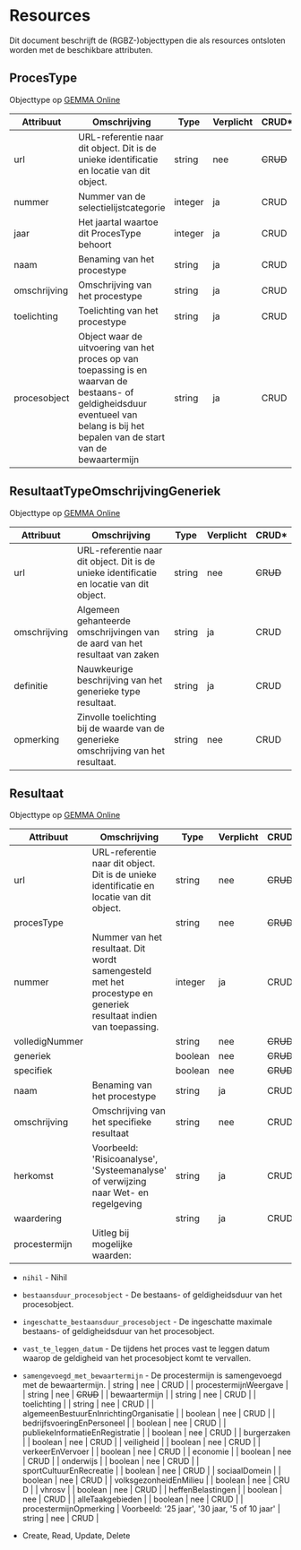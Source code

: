 # Resources

Dit document beschrijft de (RGBZ-)objecttypen die als resources ontsloten
worden met de beschikbare attributen.


## ProcesType

Objecttype op [GEMMA Online](https://www.gemmaonline.nl/index.php/Rgbz_2.0/doc/objecttype/procestype)

| Attribuut | Omschrijving | Type | Verplicht | CRUD* |
| --- | --- | --- | --- | --- |
| url | URL-referentie naar dit object. Dit is de unieke identificatie en locatie van dit object. | string | nee | ~~C~~​R​~~U~~​~~D~~ |
| nummer | Nummer van de selectielijstcategorie | integer | ja | C​R​U​D |
| jaar | Het jaartal waartoe dit ProcesType behoort | integer | ja | C​R​U​D |
| naam | Benaming van het procestype | string | ja | C​R​U​D |
| omschrijving | Omschrijving van het procestype | string | ja | C​R​U​D |
| toelichting | Toelichting van het procestype | string | ja | C​R​U​D |
| procesobject | Object waar de uitvoering van het proces op van toepassing is en waarvan de bestaans- of geldigheidsduur eventueel van belang is bij het bepalen van de start van de bewaartermijn | string | ja | C​R​U​D |

## ResultaatTypeOmschrijvingGeneriek

Objecttype op [GEMMA Online](https://www.gemmaonline.nl/index.php/Rgbz_2.0/doc/objecttype/resultaattypeomschrijvinggeneriek)

| Attribuut | Omschrijving | Type | Verplicht | CRUD* |
| --- | --- | --- | --- | --- |
| url | URL-referentie naar dit object. Dit is de unieke identificatie en locatie van dit object. | string | nee | ~~C~~​R​~~U~~​~~D~~ |
| omschrijving | Algemeen gehanteerde omschrijvingen van de aard van het resultaat van zaken | string | ja | C​R​U​D |
| definitie | Nauwkeurige beschrijving van het generieke type resultaat. | string | ja | C​R​U​D |
| opmerking | Zinvolle toelichting bij de waarde van de generieke omschrijving van het resultaat. | string | nee | C​R​U​D |

## Resultaat

Objecttype op [GEMMA Online](https://www.gemmaonline.nl/index.php/Rgbz_2.0/doc/objecttype/resultaat)

| Attribuut | Omschrijving | Type | Verplicht | CRUD* |
| --- | --- | --- | --- | --- |
| url | URL-referentie naar dit object. Dit is de unieke identificatie en locatie van dit object. | string | nee | ~~C~~​R​~~U~~​~~D~~ |
| procesType |  | string | nee | ~~C~~​R​~~U~~​~~D~~ |
| nummer | Nummer van het resultaat. Dit wordt samengesteld met het procestype en generiek resultaat indien van toepassing. | integer | ja | C​R​U​D |
| volledigNummer |  | string | nee | ~~C~~​R​~~U~~​~~D~~ |
| generiek |  | boolean | nee | ~~C~~​R​~~U~~​~~D~~ |
| specifiek |  | boolean | nee | ~~C~~​R​~~U~~​~~D~~ |
| naam | Benaming van het procestype | string | ja | C​R​U​D |
| omschrijving | Omschrijving van het specifieke resultaat | string | nee | C​R​U​D |
| herkomst | Voorbeeld: &#39;Risicoanalyse&#39;, &#39;Systeemanalyse&#39; of verwijzing naar Wet- en regelgeving | string | ja | C​R​U​D |
| waardering |  | string | ja | C​R​U​D |
| procestermijn | Uitleg bij mogelijke waarden:

* `nihil` - Nihil
* `bestaansduur_procesobject` - De bestaans- of geldigheidsduur van het procesobject.
* `ingeschatte_bestaansduur_procesobject` - De ingeschatte maximale bestaans- of geldigheidsduur van het procesobject.
* `vast_te_leggen_datum` - De tijdens het proces vast te leggen datum waarop de geldigheid van het procesobject komt te vervallen. 
* `samengevoegd_met_bewaartermijn` - De procestermijn is samengevoegd met de bewaartermijn. | string | nee | C​R​U​D |
| procestermijnWeergave |  | string | nee | ~~C~~​R​~~U~~​~~D~~ |
| bewaartermijn |  | string | nee | C​R​U​D |
| toelichting |  | string | nee | C​R​U​D |
| algemeenBestuurEnInrichtingOrganisatie |  | boolean | nee | C​R​U​D |
| bedrijfsvoeringEnPersoneel |  | boolean | nee | C​R​U​D |
| publiekeInformatieEnRegistratie |  | boolean | nee | C​R​U​D |
| burgerzaken |  | boolean | nee | C​R​U​D |
| veiligheid |  | boolean | nee | C​R​U​D |
| verkeerEnVervoer |  | boolean | nee | C​R​U​D |
| economie |  | boolean | nee | C​R​U​D |
| onderwijs |  | boolean | nee | C​R​U​D |
| sportCultuurEnRecreatie |  | boolean | nee | C​R​U​D |
| sociaalDomein |  | boolean | nee | C​R​U​D |
| volksgezonheidEnMilieu |  | boolean | nee | C​R​U​D |
| vhrosv |  | boolean | nee | C​R​U​D |
| heffenBelastingen |  | boolean | nee | C​R​U​D |
| alleTaakgebieden |  | boolean | nee | C​R​U​D |
| procestermijnOpmerking | Voorbeeld: &#39;25 jaar&#39;, &#39;30 jaar, &#39;5 of 10 jaar&#39; | string | nee | C​R​U​D |


* Create, Read, Update, Delete

